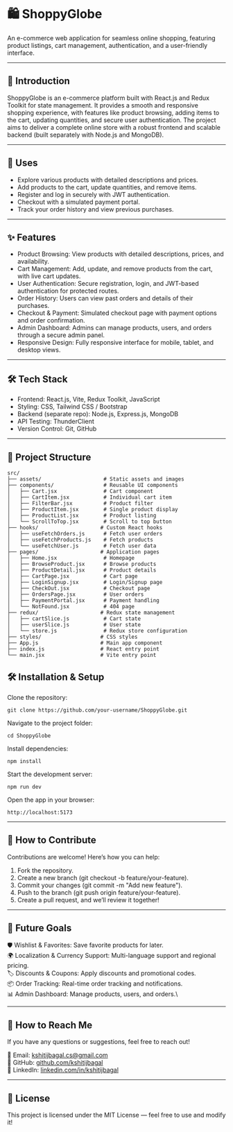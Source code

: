 # 🛍️ ShoppyGlobe
An e-commerce web application for seamless online shopping, featuring product listings, cart management, authentication, and a user-friendly interface.

---
## 📖 Introduction
ShoppyGlobe is an e-commerce platform built with React.js and Redux Toolkit for state management. It provides a smooth and responsive shopping experience, with features like product browsing, adding items to the cart, updating quantities, and secure user authentication. The project aims to deliver a complete online store with a robust frontend and scalable backend (built separately with Node.js and MongoDB).

---
## 🚀 Uses
- Explore various products with detailed descriptions and prices.
- Add products to the cart, update quantities, and remove items.
- Register and log in securely with JWT authentication.
- Checkout with a simulated payment portal.
- Track your order history and view previous purchases.
---
## ✨ Features
- Product Browsing: View products with detailed descriptions, prices, and availability.
- Cart Management: Add, update, and remove products from the cart, with live cart updates.
- User Authentication: Secure registration, login, and JWT-based authentication for protected routes.
- Order History: Users can view past orders and details of their purchases.
- Checkout & Payment: Simulated checkout page with payment options and order confirmation.
- Admin Dashboard: Admins can manage products, users, and orders through a secure admin panel.
- Responsive Design: Fully responsive interface for mobile, tablet, and desktop views.


---
## 🛠️ Tech Stack
- Frontend: React.js, Vite, Redux Toolkit, JavaScript
- Styling: CSS, Tailwind CSS / Bootstrap
- Backend (separate repo): Node.js, Express.js, MongoDB
- API Testing: ThunderClient
- Version Control: Git, GitHub


---
## 📂 Project Structure
```
src/
├── assets/                    # Static assets and images
├── components/                # Reusable UI components
│   ├── Cart.jsx               # Cart component
│   ├── CartItem.jsx           # Individual cart item
│   ├── FilterBar.jsx          # Product filter
│   ├── ProductItem.jsx        # Single product display
│   ├── ProductList.jsx        # Product listing
│   └── ScrollToTop.jsx        # Scroll to top button
├── hooks/                    # Custom React hooks
│   ├── useFetchOrders.js      # Fetch user orders
│   ├── useFetchProducts.js    # Fetch products
│   └── useFetchUser.js        # Fetch user data
├── pages/                    # Application pages
│   ├── Home.jsx               # Homepage
│   ├── BrowseProduct.jsx      # Browse products
│   ├── ProductDetail.jsx      # Product details
│   ├── CartPage.jsx           # Cart page
│   ├── LoginSignup.jsx        # Login/Signup page
│   ├── CheckOut.jsx           # Checkout page
│   ├── OrdersPage.jsx         # User orders
│   ├── PaymentPortal.jsx      # Payment handling
│   └── NotFound.jsx           # 404 page
├── redux/                    # Redux state management
│   ├── cartSlice.js           # Cart state
│   ├── userSlice.js           # User state
│   └── store.js               # Redux store configuration
├── styles/                   # CSS styles
├── App.js                    # Main app component
├── index.js                  # React entry point
└── main.jsx                  # Vite entry point
```

## 🛠️ Installation & Setup
Clone the repository:
```
git clone https://github.com/your-username/ShoppyGlobe.git
```
Navigate to the project folder:
```
cd ShoppyGlobe
```
Install dependencies:
```
npm install
```
Start the development server:
```
npm run dev
```
Open the app in your browser:
```
http://localhost:5173
```
---

## 🤝 How to Contribute
Contributions are welcome! Here’s how you can help:

1. Fork the repository.
2. Create a new branch (git checkout -b feature/your-feature).
3. Commit your changes (git commit -m "Add new feature").
4. Push to the branch (git push origin feature/your-feature).
5. Create a pull request, and we’ll review it together!

---
## 🎯 Future Goals

🛡️ Wishlist & Favorites: Save favorite products for later.\
🌍 Localization & Currency Support: Multi-language support and regional pricing.\
🏷️ Discounts & Coupons: Apply discounts and promotional codes.\
📦 Order Tracking: Real-time order tracking and notifications.\
📊 Admin Dashboard: Manage products, users, and orders.\

---
## 📩 How to Reach Me
If you have any questions or suggestions, feel free to reach out!

📧 Email: [kshitijbagal.cs@gmail.com](kshitijbagal.cs@gmail.com)  
🐙 GitHub: [github.com/kshitijbagal](github.com/kshitijbagal)  
💬 LinkedIn: [linkedin.com/in/kshitijbagal](linkedin.com/in/kshitijbagal)  

---
## 📜 License
This project is licensed under the MIT License — feel free to use and modify it!
